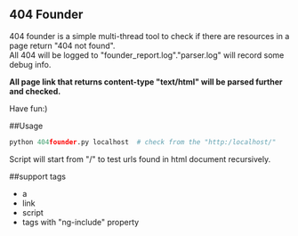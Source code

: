 404 Founder
-----------------------

404 founder is a simple multi-thread tool to check if there are resources in a page return "404 not found".    
All 404 will be logged to "founder_report.log"."parser.log" will record some debug info.    

**All page link that returns content-type "text/html" will be parsed further and checked.**    

Have fun:)

##Usage

```python
python 404founder.py localhost  # check from the "http:/localhost/"
```

Script will start from "/" to test urls found in html document recursively.

##support tags
+ a
+ link
+ script
+ tags with "ng-include" property

